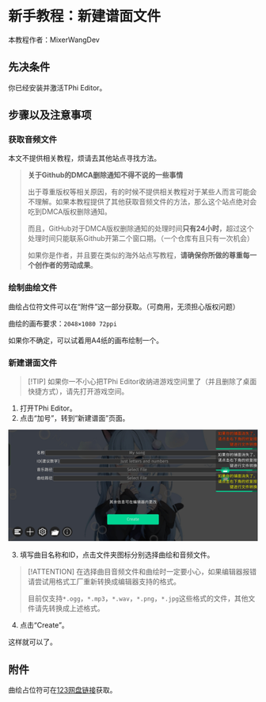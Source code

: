 # 新手教程：新建谱面文件

本教程作者：MixerWangDev

## 先决条件

你已经安装并激活TPhi Editor。

## 步骤以及注意事项

### 获取音频文件

本文不提供相关教程，烦请去其他站点寻找方法。

> **关于Github的DMCA删除通知不得不说的一些事情**
>
> 出于尊重版权等相关原因，有的时候不提供相关教程对于某些人而言可能会不理解。如果本教程提供了其他获取音频文件的方法，那么这个站点绝对会吃到DMCA版权删除通知。
>
> 而且，GitHub对于DMCA版权删除通知的处理时间**只有24小时**，超过这个处理时间只能联系Github开第二个窗口期。（一个仓库有且只有一次机会）
>
> 如果你是作者，并且要在类似的海外站点写教程，**请确保你所做的尊重每一个创作者的劳动成果**。

### 绘制曲绘文件

曲绘占位符文件可以在“附件”这一部分获取。（可商用，无须担心版权问题）

曲绘的画布要求：`2048×1080 72ppi`

如果你不确定，可以试着用A4纸的画布绘制一个。

### 新建谱面文件

> [!TIP] 如果你一不小心把TPhi Editor收纳进游戏空间里了（并且删除了桌面快捷方式），请先打开游戏空间。

1. 打开TPhi Editor。
2. 点击“加号”，转到“新建谱面”页面。

![](img1.jpg)

3. 填写曲目名称和ID，点击文件夹图标分别选择曲绘和音频文件。

> [!ATTENTION] 在选择曲目音频文件和曲绘时一定要小心，如果编辑器报错请尝试用格式工厂重新转换成编辑器支持的格式。
>
> 目前仅支持`*.ogg`，`*.mp3`，`*.wav`，`*.png`，`*.jpg`这些格式的文件，其他文件请先转换成上述格式。

4. 点击“Create”。

这样就可以了。

## 附件

曲绘占位符可在[123网盘链接](https://www.123865.com/s/S7oiVv-l90Sv)获取。